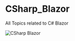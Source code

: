 # CSharp_Blazor

All Topics related to C# Blazor

![CSharp Blazor](https://github.com/MohamedAnwarAlhamed/CSharp_Blazor/assets/76563640/8fdbbe9f-3f5e-41a7-b0bd-e25c7ec812df)
